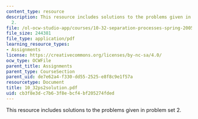 ```yaml
---
content_type: resource
description: This resource includes solutions to the problems given in problem set
  2.
file: /ol-ocw-studio-app/courses/10-32-separation-processes-spring-2005/cb3f8e3dc7b63f8ebcf4bf205274fded_10_32ps2solution.pdf
file_size: 244381
file_type: application/pdf
learning_resource_types:
- Assignments
license: https://creativecommons.org/licenses/by-nc-sa/4.0/
ocw_type: OCWFile
parent_title: Assignments
parent_type: CourseSection
parent_uid: de7e62a4-f330-dd55-2525-e8f8c9e1f57a
resourcetype: Document
title: 10_32ps2solution.pdf
uid: cb3f8e3d-c7b6-3f8e-bcf4-bf205274fded
---
```

This resource includes solutions to the problems given in problem set 2.